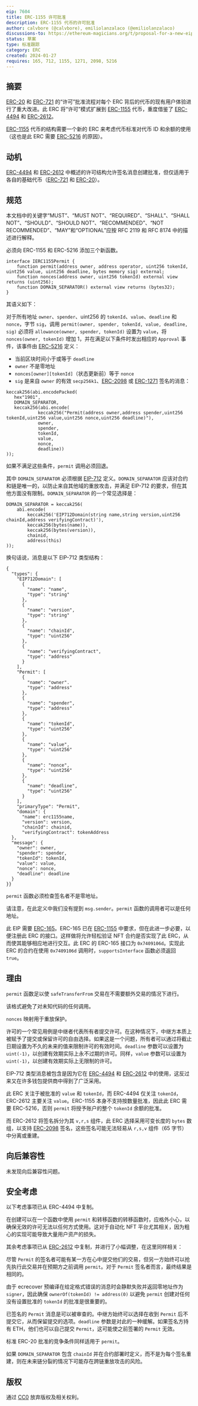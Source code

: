 ```yaml
---
eip: 7604
title: ERC-1155 许可批准
description: ERC-1155 代币的许可批准
author: calvbore (@calvbore), emiliolanzalaco (@emiliolanzalaco)
discussions-to: https://ethereum-magicians.org/t/proposal-for-a-new-eip-erc-2612-style-permits-for-erc1155-nfts/15504
status: 草案
type: 标准跟踪
category: ERC
created: 2024-01-27
requires: 165, 712, 1155, 1271, 2098, 5216
---
```


## 摘要

[ERC-20](./erc-20.md) 和 [ERC-721](./eip-721.md) 的“许可”批准流程对每个 ERC 背后的代币的现有用户体验进行了重大改进。此 ERC 将“许可”模式扩展到 [ERC-1155](./erc-20.md) 代币，重度借鉴了 [ERC-4494](./eip-4494.md) 和 [ERC-2612](./eip-2612.md)。

[ERC-1155](./eip-1155.md) 代币的结构需要一个新的 ERC 来考虑代币标准对代币 ID 和余额的使用（这也是此 ERC 需要 [ERC-5216](./eip-5216.md) 的原因）。

## 动机

[ERC-4494](./eip-4494) 和 [ERC-2612](./eip-2612) 中概述的许可结构允许签名消息创建批准，但仅适用于各自的基础代币（[ERC-721](./eip-721) 和 [ERC-20](./eip-20)）。

## 规范

本文档中的关键字“MUST”、“MUST NOT”、“REQUIRED”、“SHALL”、“SHALL NOT”、“SHOULD”、“SHOULD NOT”、“RECOMMENDED”、“NOT RECOMMENDED”、“MAY”和“OPTIONAL”应按 RFC 2119 和 RFC 8174 中的描述进行解释。

必须向 ERC-1155 和 ERC-5216 添加三个新函数。

```solidity
interface IERC1155Permit {
	function permit(address owner, address operator, uint256 tokenId, uint256 value, uint256 deadline, bytes memory sig) external;
	function nonces(address owner, uint256 tokenId) external view returns (uint256);
	function DOMAIN_SEPARATOR() external view returns (bytes32);
}
```

其语义如下：

对于所有地址 `owner`、`spender`、uint256 的 `tokenId`、`value`、`deadline` 和 `nonce`，字节 `sig`，调用 `permit(owner, spender, tokenId, value, deadline, sig)` 必须将 `allowance(owner, spender, tokenId)` 设置为 `value`，将 `nonces(owner, tokenId)` 增加 1，并在满足以下条件时发出相应的 `Approval` 事件，该事件由 [ERC-5216](./eip-5216.md) 定义：
- 当前区块时间小于或等于 `deadline`
- `owner` 不是零地址
- `nonces[owner][tokenId]`（状态更新前）等于 `nonce`
- `sig` 是来自 `owner` 的有效 `secp256k1`、[ERC-2098](./eip-2098.md) 或 [ERC-1271](./eip-1271.md) 签名的消息：
```
keccak256(abi.encodePacked(
   hex"1901",
   DOMAIN_SEPARATOR,
   keccak256(abi.encode(
            keccak256("Permit(address owner,address spender,uint256 tokenId,uint256 value,uint256 nonce,uint256 deadline)"),
            owner,
            spender,
            tokenId,
            value,
            nonce,
            deadline))
));
```

如果不满足这些条件，`permit` 调用必须回退。

其中 `DOMAIN_SEPARATOR` 必须根据 [EIP-712](./eip-712.md) 定义。`DOMAIN_SEPARATOR` 应该对合约和链是唯一的，以防止来自其他域的重放攻击，并满足 EIP-712 的要求，但在其他方面没有限制。`DOMAIN_SEPARATOR` 的一个常见选择是：
```
DOMAIN_SEPARATOR = keccak256(
    abi.encode(
        keccak256('EIP712Domain(string name,string version,uint256 chainId,address verifyingContract)'),
        keccak256(bytes(name)),
        keccak256(bytes(version)),
        chainid,
        address(this)
));
```

换句话说，消息是以下 EIP-712 类型结构：
```
{
  "types": {
    "EIP712Domain": [
      {
        "name": "name",
        "type": "string"
      },
      {
        "name": "version",
        "type": "string"
      },
      {
        "name": "chainId",
        "type": "uint256"
      },
      {
        "name": "verifyingContract",
        "type": "address"
      }
    ],
    "Permit": [
	  {
	    "name": "owner".
	    "type": "address"
	  },
      {
        "name": "spender",
        "type": "address"
      },
      {
        "name": "tokenId",
        "type": "uint256"
      },
      {
        "name": "value",
        "type": "uint256"
      },
      {
        "name": "nonce",
        "type": "uint256"
      },
      {
        "name": "deadline",
        "type": "uint256"
      }
    ],
    "primaryType": "Permit",
    "domain": {
      "name": erc1155name,
      "version": version,
      "chainId": chainid,
      "verifyingContract": tokenAddress
  },
  "message": {
    "owner": owner,
    "spender": spender,
    "tokenId": tokenId,
    "value": value,
    "nonce": nonce,
    "deadline": deadline
  }
}}
```

`permit` 函数必须检查签名者不是零地址。

请注意，在此定义中我们没有提到 `msg.sender`。`permit` 函数的调用者可以是任何地址。

此 EIP 需要 [ERC-165](./eip-165.md)。ERC-165 已在 [ERC-1155](./eip-1155.md) 中要求，但在此进一步必要，以便注册此 ERC 的接口。这样做将允许轻松验证 NFT 合约是否实现了此 ERC，从而使其能够相应地进行交互。此 ERC 的 ERC-165 接口为 `0x7409106d`。实现此 ERC 的合约在使用 `0x7409106d` 调用时，`supportsInterface` 函数必须返回 `true`。

## 理由

`permit` 函数足以使 `safeTransferFrom` 交易在不需要额外交易的情况下进行。

该格式避免了对未知代码的任何调用。

`nonces` 映射用于重放保护。

许可的一个常见用例是中继者代表所有者提交许可。在这种情况下，中继方本质上被赋予了提交或保留许可的自由选择。如果这是一个问题，所有者可以通过将截止日期设置为不久的未来的值来限制许可的有效时间。`deadline` 参数可以设置为 `uint(-1)`，以创建有效期实际上永不过期的许可。同样，`value` 参数可以设置为 `uint(-1)`，以创建有效期实际上无限制的许可。

EIP-712 类型消息被包含是因为它在 [ERC-4494](./eip-4494.md) 和 [ERC-2612](./eip-2612.md) 中的使用，这反过来又在许多钱包提供商中得到了广泛采用。

此 ERC 关注于被批准的 `value` 和 `tokenId`，而 ERC-4494 仅关注 `tokenId`，ERC-2612 主要关注 `value`。ERC-1155 本身不支持按数量批准，因此此 ERC 需要 ERC-5216，否则 `permit` 将授予账户的整个 `tokenId` 余额的批准。

而 ERC-2612 将签名拆分为其 `v,r,s` 组件，此 ERC 选择采用可变长度的 `bytes` 数组，以支持 [ERC-2098](./eip-1271.md) 签名，这些签名可能无法轻易从 `r,s,v` 组件（65 字节）中分离或重建。

## 向后兼容性

未发现向后兼容性问题。

## 安全考虑

以下考虑事项已从 ERC-4494 中复制。

在创建可以在一个函数中使用 `permit` 和转移函数的转移函数时，应格外小心，以确保无效的许可无法以任何方式使用。这对于自动化 NFT 平台尤其相关，因为粗心的实现可能导致大量用户资产的损失。

其余考虑事项已从 [ERC-2612](./eip-2612.md) 中复制，并进行了小幅调整，在这里同样相关：

尽管 `Permit` 的签名者可能有某一方在心中提交他们的交易，但另一方始终可以抢先执行此交易并在预期方之前调用 `permit`。对于 `Permit` 签名者而言，最终结果是相同的。

由于 ecrecover 预编译在给定格式错误的消息时会静默失败并返回零地址作为 `signer`，因此确保 `ownerOf(tokenId) != address(0)` 以避免 `permit` 创建对任何没有设置批准的 `tokenId` 的批准是很重要的。

已签名的 `Permit` 消息是可以被审查的。中继方始终可以选择在收到 `Permit` 后不提交它，从而保留提交的选项。`deadline` 参数是对此的一种缓解。如果签名方持有 ETH，他们也可以自己提交 `Permit`，这可能使之前签署的 `Permit` 无效。

标准 ERC-20 批准的竞争条件同样适用于 `permit`。

如果 `DOMAIN_SEPARATOR` 包含 `chainId` 并在合约部署时定义，而不是为每个签名重建，则在未来链分裂的情况下可能存在跨链重放攻击的风险。

## 版权

通过 [CC0](../LICENSE.md) 放弃版权及相关权利。